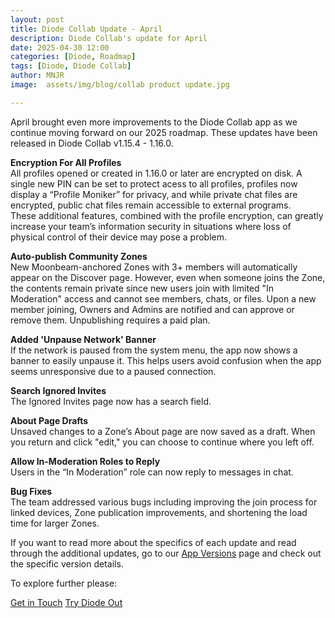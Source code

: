 ```yaml
---
layout: post
title: Diode Collab Update - April
description: Diode Collab's update for April
date: 2025-04-30 12:00
categories: [Diode, Roadmap]
tags: [Diode, Diode Collab]
author: MNJR
image: 	assets/img/blog/collab product update.jpg

---
```


April brought even more improvements to the Diode Collab app as we continue moving forward on our 2025 roadmap. These updates have been released in Diode Collab v1.15.4 - 1.16.0.

**Encryption For All Profiles**
<br>All profiles opened or created in 1.16.0 or later are encrypted on disk. A single new PIN can be set to protect acess to all profiles, profiles now display a “Profile Moniker” for privacy, and while private chat files are encrypted, public chat files remain accessible to external programs. <br>
These additional features, combined with the profile encryption, can greatly increase your team’s information security in situations where loss of physical control of their device may pose a problem. 

**Auto-publish Community Zones**
<br>New Moonbeam-anchored Zones with 3+ members will automatically appear on the Discover page. However, even when someone joins the Zone, the contents remain private since new users join with limited "In Moderation" access and cannot see members, chats, or files. Upon a new member joining, Owners and Admins are notified and can approve or remove them. Unpublishing requires a paid plan.

**Added 'Unpause Network' Banner**
<br>If the network is paused from the system menu, the app now shows a banner to easily unpause it. This helps users avoid confusion when the app seems unresponsive due to a paused connection.

**Search Ignored Invites**
<br>The Ignored Invites page now has a search field.

**About Page Drafts**
<br>Unsaved changes to a Zone’s About page are now saved as a draft. When you return and click "edit," you can choose to continue where you left off.

**Allow In-Moderation Roles to Reply**
<br>Users in the “In Moderation” role can now reply to messages in chat.

**Bug Fixes** 
<br>
The team addressed various bugs including improving the join process for linked devices, Zone publication improvements, and shortening the load time for larger Zones.  

If you want to read more about the specifics of each update and read through the additional updates, go to our [App Versions](https://app.docs.diode.io/docs/versions/1-15-4/) page and check out the specific version details.

To explore further please:
<div class="story__buttons">
  <a href="{{"https://contactdiode.paperform.co"}}" class="btn" target="">Get in Touch</a>
  <a href="#download-app" class="btn popup-open" target="">Try Diode Out</a>
</div>

